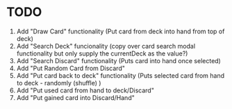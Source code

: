 TODO
==========================
1. Add "Draw Card" functionality (Put card from deck into hand from top of deck)
2. Add "Search Deck" funcionality (copy over card search modal functionality but only supply the currentDeck as the value?)
3. Add "Search Discard" functionality (Puts card into hand once selected)
4. Add "Put Random Card from Discard"
5. Add "Put card back to deck" functionality (Puts selected card from hand to deck - randomly (shuffle) )
6. Add "Put used card from hand to deck/Discard"
7. Add "Put gained card into Discard/Hand"